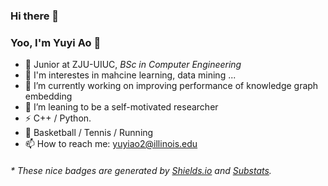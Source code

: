 ### Hi there 👋

<!--
**George-ao/George-ao** is a ✨ _special_ ✨ repository because its `README.md` (this file) appears on your GitHub profile.

Here are some ideas to get you started:

- 🔭 I’m currently working on ...
I’m currently learning
- 👯 I’m looking to collaborate on ...
- 🤔 I’m looking for help with ...
- 💬 Ask me about ...
- 📫 How to reach me: ...
- 😄 Pronouns: ...
- ⚡ Fun fact: ...
-->
### Yoo, I'm Yuyi Ao 👋
- 🍻 Junior at ZJU-UIUC, _BSc in Computer Engineering_
- 👯 I'm interestes in mahcine learning, data mining ...
- 🤔 I’m currently working on improving performance of knowledge graph embedding
- 👯 I’m leaning to be a self-motivated researcher
- ⚡ C++ / Python.
- 🏃 Basketball / Tennis / Running
- 📫 How to reach me: yuyiao2@illinois.edu



<h6>* These nice badges are generated by <a href="https://shields.io/">Shields.io</a> and <a href="https://github.com/spencerwooo/Substats">Substats</a>.</h6>
